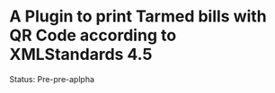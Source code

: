 # A Plugin to print Tarmed bills with QR Code according to XMLStandards 4.5

Status: Pre-pre-aplpha
 